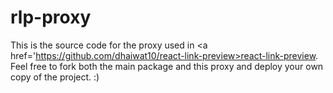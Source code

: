 # rlp-proxy

This is the source code for the proxy used in <a href='https://github.com/dhaiwat10/react-link-preview>react-link-preview</a>. Feel free to fork both the main package and this proxy and deploy your own copy of the project. :)
